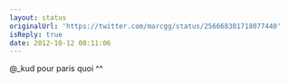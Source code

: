 ```yaml
---
layout: status
originalUrl: 'https://twitter.com/marcgg/status/256668301718077440'
isReply: true
date: 2012-10-12 08:11:06
---
```


@_kud pour paris quoi ^^
